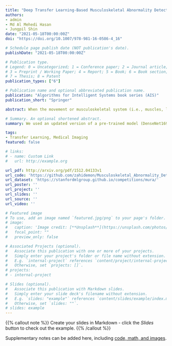 ```yaml
---
title: "Deep Transfer Learning-Based Musculoskeletal Abnormality Detection"
authors:
- admin
- Md Al Mehedi Hasan
- Jungpil Shin
date: "2021-05-18T00:00:00Z"
doi: "https://doi.org/10.1007/978-981-16-0586-4_16"

# Schedule page publish date (NOT publication's date).
publishDate: "2021-05-18T00:00:00Z"

# Publication type.
# Legend: 0 = Uncategorized; 1 = Conference paper; 2 = Journal article;
# 3 = Preprint / Working Paper; 4 = Report; 5 = Book; 6 = Book section;
# 7 = Thesis; 8 = Patent
publication_types: ["6"]

# Publication name and optional abbreviated publication name.
publication: "Algorithms for Intelligent Systems book series (AIS)"
publication_short: "Springer"

abstract: When the movement or musculoskeletal system (i.e., muscles, ligaments, nerves, etc.) of the human body is disrupted or affected through injury, it is called musculoskeletal disorders or MSDs. As the diagnosis of musculoskeletal conditions is complicated, detecting abnormalities from radiographs can be very significant in medical image analysis. Various computational methods have been introduced for this task which provided good classification accuracy. In this paper, we utilized the transfer learning approach to detect abnormalities because of its ability to share knowledge from similar tasks. We used an updated version of a pre-trained model (DenseNet169) to detect abnormalities for five different organs of the upper extremity. We applied data augmentation, resizing, and cropping for data preprocessing. We also tuned a couple of hyperparameters to improve our model’s performance. For evaluation, we calculated some well-known metrics to verify our model’s performance. We also compared our model’s performance with previous classifiers and found promising results. For one of the study types (finger), our classifier’s performance is improved by 67.05%. This proved that our model has the potential to be a useful tool for abnormality detection from radiographic images.

# Summary. An optional shortened abstract.
summary: We used an updated version of a pre-trained model (DenseNet169) to detect abnormalities for five different organs of the upper extremity.

tags:
- Transfer Learning, Medical Imaging
featured: false

# links:
# - name: Custom Link
#   url: http://example.org

url_pdf: http://arxiv.org/pdf/1512.04133v1
url_code: 'https://github.com/zahidemon/Musculoskeletal_Abnormality_Detection'
url_dataset: 'https://stanfordmlgroup.github.io/competitions/mura/'
url_poster: ''
url_project: ''
url_slides: ''
url_source: ''
url_video: ''

# Featured image
# To use, add an image named `featured.jpg/png` to your page's folder. 
# image:
#   caption: 'Image credit: [**Unsplash**](https://unsplash.com/photos/s9CC2SKySJM)'
#   focal_point: ""
#   preview_only: false

# Associated Projects (optional).
#   Associate this publication with one or more of your projects.
#   Simply enter your project's folder or file name without extension.
#   E.g. `internal-project` references `content/project/internal-project/index.md`.
#   Otherwise, set `projects: []`.
# projects:
# - internal-project

# Slides (optional).
#   Associate this publication with Markdown slides.
#   Simply enter your slide deck's filename without extension.
#   E.g. `slides: "example"` references `content/slides/example/index.md`.
#   Otherwise, set `slides: ""`.
# slides: example
---
```


{{% callout note %}}
Create your slides in Markdown - click the *Slides* button to check out the example.
{{% /callout %}}

Supplementary notes can be added here, including [code, math, and images](https://wowchemy.com/docs/writing-markdown-latex/).
